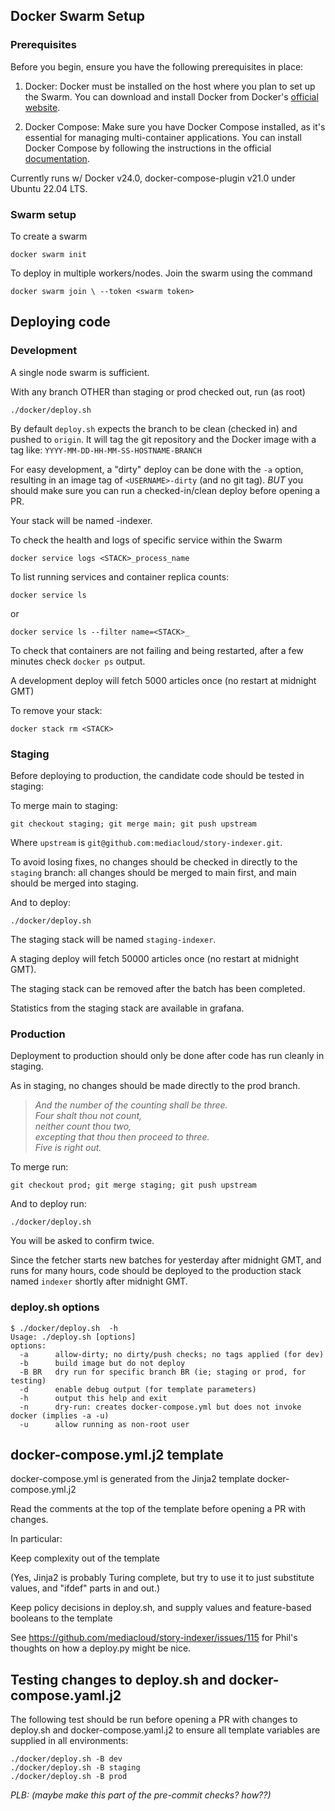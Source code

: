 ## Docker Swarm Setup

### Prerequisites

Before you begin, ensure you have the following prerequisites in place:

1. Docker: Docker must be installed on the host where you plan to set up the Swarm. You can download and install Docker from Docker's [official website](https://docs.docker.com/engine/install/ubuntu/#install-from-a-package).

2. Docker Compose: Make sure you have Docker Compose installed, as it's essential for managing multi-container applications. You can install Docker Compose by following the instructions in the official [documentation](https://docs.docker.com/compose/install/).

Currently runs w/ Docker v24.0, docker-compose-plugin v21.0 under Ubuntu 22.04 LTS.

### Swarm setup

To create a swarm

    docker swarm init

To deploy in multiple workers/nodes. Join the swarm using the command

    docker swarm join \ --token <swarm token>

## Deploying code

### Development

A single node swarm is sufficient.

With any branch OTHER than staging or prod checked out, run (as root)

    ./docker/deploy.sh

By default `deploy.sh` expects the branch to be clean (checked in)
and pushed to `origin`.  It will tag the git repository and the
Docker image with a tag like: `YYYY-MM-DD-HH-MM-SS-HOSTNAME-BRANCH`

For easy development, a "dirty" deploy can be done with the `-a`
option, resulting in an image tag of `<USERNAME>-dirty` (and no git
tag).  *BUT* you should make sure you can run a checked-in/clean
deploy before opening a PR.

Your stack will be named <USERNAME>-indexer.

To check the health and logs of specific service within the Swarm

    docker service logs <STACK>_process_name

To list running services and container replica counts:

    docker service ls

or

    docker service ls --filter name=<STACK>_

To check that containers are not failing and being restarted,
after a few minutes check `docker ps` output.

A development deploy will fetch 5000 articles once
(no restart at midnight GMT)

To remove your stack:

    docker stack rm <STACK>

### Staging

Before deploying to production, the candidate code should be tested in staging:

To merge main to staging:

    git checkout staging; git merge main; git push upstream

Where `upstream` is `git@github.com:mediacloud/story-indexer.git`.

To avoid losing fixes, no changes should be checked in directly to the
`staging` branch: all changes should be merged to main first, and main
should be merged into staging.

And to deploy:

    ./docker/deploy.sh

The staging stack will be named `staging-indexer`.

A staging deploy will fetch 50000 articles once
(no restart at midnight GMT).

The staging stack can be removed after the batch has been completed.

Statistics from the staging stack are available in grafana.

### Production

Deployment to production should only be done after code has run cleanly
in staging.

As in staging, no changes should be made directly to the prod branch.

> *And the number of the counting shall be three.<br>
> Four shalt thou not count,<br>
> neither count thou two,<br>
> excepting that thou then proceed to three.<br>
> Five is right out.*

To merge run:

    git checkout prod; git merge staging; git push upstream

And to deploy run:

    ./docker/deploy.sh

You will be asked to confirm twice.

Since the fetcher starts new batches for yesterday after midnight GMT,
and runs for many hours, code should be deployed to the production
stack named `indexer` shortly after midnight GMT.

### deploy.sh options

```
$ ./docker/deploy.sh  -h
Usage: ./deploy.sh [options]
options:
  -a      allow-dirty; no dirty/push checks; no tags applied (for dev)
  -b      build image but do not deploy
  -B BR   dry run for specific branch BR (ie; staging or prod, for testing)
  -d      enable debug output (for template parameters)
  -h      output this help and exit
  -n      dry-run: creates docker-compose.yml but does not invoke docker (implies -a -u)
  -u      allow running as non-root user
```

## docker-compose.yml.j2 template

docker-compose.yml is generated from the Jinja2 template
docker-compose.yml.j2

Read the comments at the top of the template before opening a PR
with changes.

In particular:

Keep complexity out of the template

(Yes, Jinja2 is probably Turing complete, but try
to use it to just substitute values, and "ifdef"
parts in and out.)

Keep policy decisions in deploy.sh, and supply
values and feature-based booleans to the template

See https://github.com/mediacloud/story-indexer/issues/115
for Phil's thoughts on how a deploy.py might be nice.

## Testing changes to deploy.sh and docker-compose.yaml.j2

The following test should be run before opening a PR with changes to
deploy.sh and docker-compose.yaml.j2 to ensure all template variables
are supplied in all environments:

    ./docker/deploy.sh -B dev
    ./docker/deploy.sh -B staging
    ./docker/deploy.sh -B prod

_PLB: (maybe make this part of the pre-commit checks? how??)_
